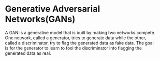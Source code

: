 # Generative Adversarial Networks(GANs)

A GAN is a generative model that is built by making two networks compete. One network, called a generator,  tries to generate data while the other,  called a discriminator, try to flag the generated data as fake data. The goal is for the generator to learn to fool the discriminator into flagging the generated data as real.

